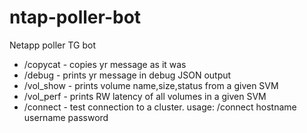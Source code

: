 # ntap-poller-bot
Netapp poller TG bot

- /copycat - copies yr message as it was
- /debug - prints yr message in debug JSON output
- /vol_show - prints volume name,size,status from a given SVM
- /vol_perf - prints RW latency of all volumes in a given SVM
- /connect - test connection to a cluster. usage: /connect hostname username password